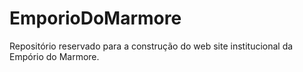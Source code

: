 # EmporioDoMarmore
Repositório reservado para a construção do web site institucional da Empório do Marmore.
